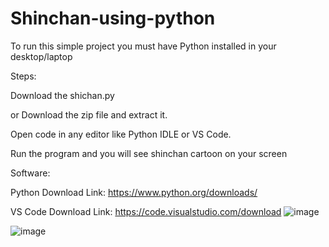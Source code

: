# Shinchan-using-python

To run this simple project you must have Python installed in your desktop/laptop

Steps:

Download the shichan.py

or
Download the zip file and extract it.

Open code in any editor like Python IDLE or VS Code.

Run the program and you will see shinchan cartoon on your screen

Software:

Python Download Link: https://www.python.org/downloads/

VS Code Download Link: https://code.visualstudio.com/download
![image](https://user-images.githubusercontent.com/87000060/126762144-f037e98f-8eec-469f-bba5-ebba87667eee.png)

![image](https://user-images.githubusercontent.com/87000060/126762216-baf83a75-064a-4b58-8617-14fd45338007.png)

